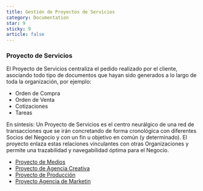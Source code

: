 ```yaml
---
title: Gestión de Proyectos de Servicios
category: Documentation
star: 9
sticky: 9
article: false
---
```


### Proyecto de Servicios

El Proyecto de Servicios centraliza el pedido realizado por el cliente, asociando todo tipo de documentos que hayan sido generados a lo largo de toda la organización, por ejemplo:

* Orden de Compra
* Orden de Venta
* Cotizaciones
* Tareas

En síntesis: Un Proyecto de Servicios es el centro neurálgico de una red de transacciones que se irán concretando de forma cronológica con diferentes Socios del Negocio y con un fin u objetivo en común (y determinado). 
El proyecto enlaza estas relaciones vinculantes con otras Organizaciones y permite una trazabilidad y navegabilidad óptima para el Negocio.

- [Proyecto de Medios](media-project)
- [Proyecto de Agencia Creativa](creative-agency-project)
- [Proyecto de Producción](production-project)
- [Proyecto Agencia de Marketin](marketing-agency)